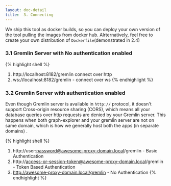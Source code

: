 ```yaml
---
layout: doc-detail
title:  3. Connecting
---
```


We ship this tool as docker builds, so you can deploy 
 your own version of the tool pulling the  images from docker hub.
  Alrternatively, feel free to create your own distribution of 
`Dockerfile`(demonstrated in 2.4)

### 3.1 Gremlin Server with No authentication enabled 
{% highlight shell  %}
1. http://localhost:8182/gremlin  connect over http
2. ws://localhost:8182/gremlin - connect over ws 
{% endhighlight %}


### 3.2 Gremlin Server with authentication enabled

Even though Gremlin server is available in `http://` protocol, it doesn't support 
Cross-origin resource sharing (CORS), which means all your database queries over http requests
are denied by your Gremlin server. This happens when both graph-explorer and your
gremlin server are not on same domain, which is how we generally host both the apps
(in separate domains) .


{% highlight shell  %}
1. http://user:password@awesome-proxy-domain.local/gremlin  -   Basic Authentication
2. http://access-or-session-token@awesome-proxy-domain.local/gremlin - Token Based Authentication
3. http://awesome-proxy-domain.local/gremlin - No Authentication
{% endhighlight %}
 


